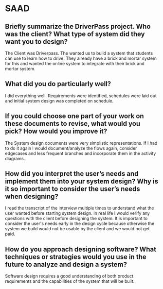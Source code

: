 # SAAD

## Briefly summarize the DriverPass project. Who was the client? What type of system did they want you to design?
The Client was Driverpass. The wanted us to build a system that students can use to learn how to drive. They already have a brick and mortar system for this and wanted the online system to integrate with their brick and mortar system.
## What did you do particularly well?
I did everything well. Requirements were identified, schedules were laid out and initial system design was completed on schedule.
## If you could choose one part of your work on these documents to revise, what would you pick? How would you improve it?
The System design documents were very simplistic representations. If I had to do it again I would document/analyze the flows again, consider edgecases and less frequent branches and incorporate them in the activity diagrams. 
## How did you interpret the user’s needs and implement them into your system design? Why is it so important to consider the user’s needs when designing?
I read the transcript of the interview multiple times to understand what the user wanted before starting system design. In real life I would verify any questions with the client before designing the system. It is important to consider the user's needs early in the design cycle because otherwise the system we build would not be usable by the client and we would not get paid. 
## How do you approach designing software? What techniques or strategies would you use in the future to analyze and design a system?
Software design requires a good understanding of both  product requirements and the capabilities of the system that will be built. 
